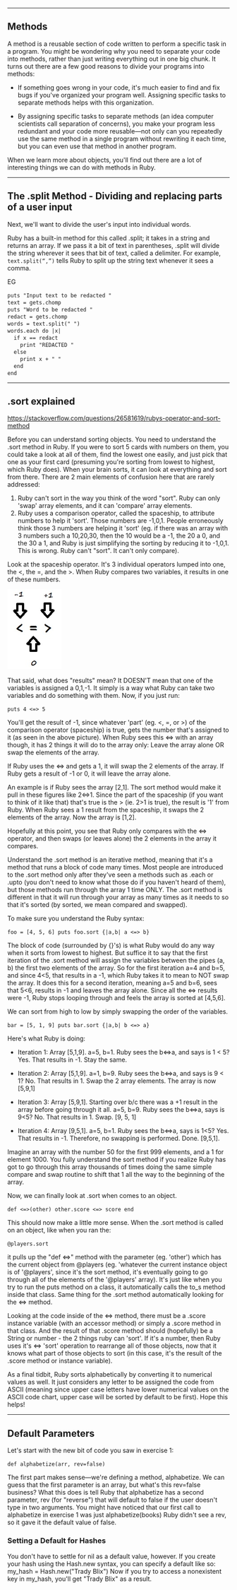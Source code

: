 ------ 
## <a name='Methods'></a>Methods

A method is a reusable section of code written to perform a specific task in a program. You might be wondering why you need to separate your code into methods, rather than just writing everything out in one big chunk. It turns out there are a few good reasons to divide your programs into methods:

+ If something goes wrong in your code, it's much easier to find and fix bugs if you've organized your program well. Assigning specific tasks to separate methods helps with this organization.

+ By assigning specific tasks to separate methods (an idea computer scientists call separation of concerns), you make your program less redundant and your code more reusable—not only can you repeatedly use the same method in a single program without rewriting it each time, but you can even use that method in another program.

When we learn more about objects, you'll find out there are a lot of interesting things we can do with methods in Ruby.

----

## <a name='The.splitMethod-Dividingandreplacingpartsofauserinput'></a>The .split Method - Dividing and replacing parts of a user input
Next, we'll want to divide the user's input into individual words.

Ruby has a built-in method for this called .split; it takes in a string and returns an array. If we pass it a bit of text in parentheses, .split will divide the string wherever it sees that bit of text, called a delimiter. For example, `text.split(“,”)` tells Ruby to split up the string text whenever it sees a comma.

EG
```
puts "Input text to be redacted "
text = gets.chomp
puts "Word to be redacted "
redact = gets.chomp
words = text.split(" ")
words.each do |x|
  if x == redact
    print "REDACTED "
  else 
    print x + " "
  end
end
```
--------

## <a name='sortexplained'></a>.sort explained

https://stackoverflow.com/questions/26581619/rubys-operator-and-sort-method 

Before you can understand sorting objects. You need to understand the .sort method in Ruby. If you were to sort 5 cards with numbers on them, you could take a look at all of them, find the lowest one easily, and just pick that one as your first card (presuming you're sorting from lowest to highest, which Ruby does). When your brain sorts, it can look at everything and sort from there.
There are 2 main elements of confusion here that are rarely addressed:
1) Ruby can't sort in the way you think of the word "sort". Ruby can only 'swap' array elements, and it can 'compare' array elements.
2) Ruby uses a comparison operator, called the spaceship, to attribute numbers to help it 'sort'. Those numbers are -1,0,1. People erroneously think those 3 numbers are helping it 'sort' (eg. if there was an array with 3 numbers such a 10,20,30, then the 10 would be a -1, the 20 a 0, and the 30 a 1, and Ruby is just simplifying the sorting by reducing it to -1,0,1. This is wrong. Ruby can't "sort". It can't only compare).

Look at the spaceship operator. It's 3 individual operators lumped into one, the <, the =, and the >. When Ruby compares two variables, it results in one of these numbers.

![](2018-11-10-10-50-37.png)

That said, what does "results" mean? It DOESN'T mean that one of the variables is assigned a 0,1,-1. It simply is a way what Ruby can take two variables and do something with them. Now, if you just run:
```
puts 4 <=> 5
```
You'll get the result of -1, since whatever 'part' (eg. <, =, or >) of the comparison operator (spaceship) is true, gets the number that's assigned to it (as seen in the above picture). When Ruby sees this <=> with an array though, it has 2 things it will do to the array only: Leave the array alone OR swap the elements of the array.

If Ruby uses the <=> and gets a 1, it will swap the 2 elements of the array. If Ruby gets a result of -1 or 0, it will leave the array alone.

An example is if Ruby sees the array [2,1]. The sort method would make it pull in these figures like 2<=>1. Since the part of the spaceship (if you want to think of it like that) that's true is the > (ie. 2>1 is true), the result is '1' from Ruby. When Ruby sees a 1 result from the spaceship, it swaps the 2 elements of the array. Now the array is [1,2].

Hopefully at this point, you see that Ruby only compares with the <=> operator, and then swaps (or leaves alone) the 2 elements in the array it compares.

Understand the .sort method is an iterative method, meaning that it's a method that runs a block of code many times. Most people are introduced to the .sort method only after they've seen a methods such as .each or .upto (you don't need to know what those do if you haven't heard of them), but those methods run through the array 1 time ONLY. The .sort method is different in that it will run through your array as many times as it needs to so that it's sorted (by sorted, we mean compared and swapped).

To make sure you understand the Ruby syntax:
```
foo = [4, 5, 6] puts foo.sort {|a,b| a <=> b}
```
The block of code (surrounded by {}'s) is what Ruby would do any way when it sorts from lowest to highest. But suffice it to say that the first iteration of the .sort method will assign the variables between the pipes (a, b) the first two elements of the array. So for the first iteration a=4 and b=5, and since 4<5, that results in a -1, which Ruby takes it to mean to NOT swap the array. It does this for a second iteration, meaning a=5 and b=6, sees that 5<6, results in -1 and leaves the array alone. Since all the <=> results were -1, Ruby stops looping through and feels the array is sorted at [4,5,6].

We can sort from high to low by simply swapping the order of the variables.
```
bar = [5, 1, 9] puts bar.sort {|a,b| b <=> a}
```
Here's what Ruby is doing:

+ Iteration 1: Array [5,1,9]. a=5, b=1. Ruby sees the b<=>a, and says is 1 < 5? Yes. That results in -1. Stay the same.

+ Iteration 2: Array [5,1,9]. a=1, b=9. Ruby sees the b<=>a, and says is 9 < 1? No. That results in 1. Swap the 2 array elements. The array is now [5,9,1]

+ Iteration 3: Array [5,9,1]. Starting over b/c there was a +1 result in the array before going through it all. a=5, b=9. Ruby sees the b<=>a, says is 9<5? No. That results in 1. Swap. [9, 5, 1]

+ Iteration 4: Array [9,5,1]. a=5, b=1. Ruby sees the b<=>a, says is 1<5? Yes. That results in -1. Therefore, no swapping is performed. Done. [9,5,1].

Imagine an array with the number 50 for the first 999 elements, and a 1 for element 1000. You fully understand the sort method if you realize Ruby has got to go through this array thousands of times doing the same simple compare and swap routine to shift that 1 all the way to the beginning of the array.

Now, we can finally look at .sort when comes to an object.
```
def <=>(other) other.score <=> score end
```
This should now make a little more sense. When the .sort method is called on an object, like when you ran the:
```
@players.sort
```
it pulls up the "def <=>" method with the parameter (eg. 'other') which has the current object from @players (eg. 'whatever the current instance object is of '@players', since it's the sort method, it's eventually going to go through all of the elements of the '@players' array). It's just like when you try to run the puts method on a class, it automatically calls the to_s method inside that class. Same thing for the .sort method automatically looking for the <=> method.

Looking at the code inside of the <=> method, there must be a .score instance variable (with an accessor method) or simply a .score method in that class. And the result of that .score method should (hopefully) be a String or number - the 2 things ruby can 'sort'. If it's a number, then Ruby uses it's <=> 'sort' operation to rearrange all of those objects, now that it knows what part of those objects to sort (in this case, it's the result of the .score method or instance variable).

As a final tidbit, Ruby sorts alphabetically by converting it to numerical values as well. It just considers any letter to be assigned the code from ASCII (meaning since upper case letters have lower numerical values on the ASCII code chart, upper case will be sorted by default to be first).
Hope this helps!

----------
## <a name='DefaultParameters'></a>Default Parameters
Let's start with the new bit of code you saw in exercise 1:
```
def alphabetize(arr, rev=false)
```
The first part makes sense—we're defining a method, alphabetize. We can guess that the first parameter is an array, but what's this rev=false business?
What this does is tell Ruby that alphabetize has a second parameter, rev (for "reverse") that will default to false if the user doesn't type in two arguments. You might have noticed that our first call to alphabetize in exercise 1 was just
alphabetize(books)
Ruby didn't see a rev, so it gave it the default value of false.
 
### <a name='SettingaDefaultforHashes'></a>Setting a Default for Hashes 
You don't have to settle for nil as a default value, however. If you create your hash using the Hash.new syntax, you can specify a default like so:
my_hash = Hash.new("Trady Blix")
Now if you try to access a nonexistent key in my_hash, you'll get "Trady Blix" as a result.
